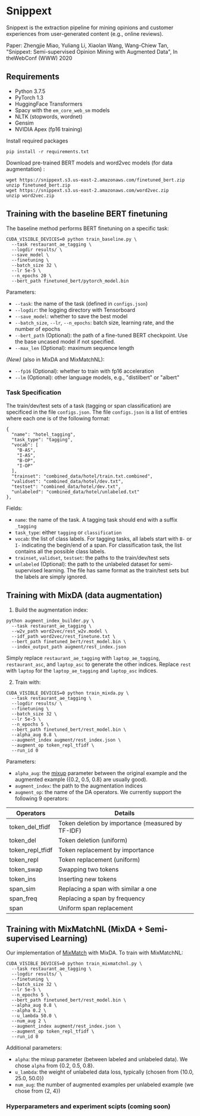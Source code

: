 # Snippext
Snippext is the extraction pipeline for mining opinions and customer experiences from user-generated content (e.g., online reviews).

Paper: Zhengjie Miao, Yuliang Li, Xiaolan Wang, Wang-Chiew Tan, "Snippext: Semi-supervised Opinion Mining with Augmented Data", In theWebConf (WWW) 2020

## Requirements

* Python 3.7.5
* PyTorch 1.3
* HuggingFace Transformers 
* Spacy with the ``em_core_web_sm`` models
* NLTK (stopwords, wordnet)
* Gensim
* NVIDIA Apex (fp16 training)

Install required packages
```
pip install -r requirements.txt
```

Download pre-trained BERT models and word2vec models (for data augmentation) :
```
wget https://snippext.s3.us-east-2.amazonaws.com/finetuned_bert.zip
unzip finetuned_bert.zip
wget https://snippext.s3.us-east-2.amazonaws.com/word2vec.zip
unzip word2vec.zip
```

## Training with the baseline BERT finetuning

The baseline method performs BERT finetuning on a specific task:
```
CUDA_VISIBLE_DEVICES=0 python train_baseline.py \
  --task restaurant_ae_tagging \
  --logdir results/ \
  --save_model \
  --finetuning \
  --batch_size 32 \
  --lr 5e-5 \
  --n_epochs 20 \
  --bert_path finetuned_bert/pytorch_model.bin
```

Parameters:
* ``--task``: the name of the task (defined in ``configs.json``)
* ``--logdir``: the logging directory with Tensorboard
* ``--save_model``: whether to save the best model
* ``--batch_size``, ``--lr``, ``--n_epochs``: batch size, learning rate, and the number of epochs
* ``--bert_path`` (Optional): the path of a fine-tuned BERT checkpoint. Use the base uncased model if not specified.
* ``--max_len`` (Optional): maximum sequence length

*(New)* (also in MixDA and MixMatchNL):
* ``--fp16`` (Optional): whether to train with fp16 acceleration
* ``--lm`` (Optional): other language models, e.g., "distilbert" or "albert"

### Task Specification

The train/dev/test sets of a task (tagging or span classification) are specificed in the file ``configs.json``. 
The file ``configs.json`` is a list of entries where each one is of the following format:
```
{
  "name": "hotel_tagging",
  "task_type": "tagging",
  "vocab": [
    "B-AS",
    "I-AS",
    "B-OP",
    "I-OP"
  ],
  "trainset": "combined_data/hotel/train.txt.combined",
  "validset": "combined_data/hotel/dev.txt",
  "testset": "combined_data/hotel/dev.txt",
  "unlabeled": "combined_data/hotel/unlabeled.txt"
},
```

Fields:
* ``name``: the name of the task. A tagging task should end with a suffix ``_tagging``
* ``task_type``: either ``tagging`` or ``classification``
* ``vocab``: the list of class labels. For tagging tasks, all labels start with ``B-`` or ``I-`` indicating the begin/end of a span. For classification task, the list contains all the possible class labels.
* ``trainset``, ``validset``, ``testset``: the paths to the train/dev/test sets
* ``unlabeled`` (Optional): the path to the unlabeled dataset for semi-supervised learning. The file has same format as the train/test sets but the labels are simply ignored.

## Training with MixDA (data augmentation)

1. Build the augmentation index:

```
python augment_index_builder.py \
  --task restaurant_ae_tagging \
  --w2v_path word2vec/rest_w2v.model \
  --idf_path word2vec/rest_finetune.txt \
  --bert_path finetuned_bert/rest_model.bin \
  --index_output_path augment/rest_index.json
```

Simply replace ``restaurant_ae_tagging`` with ``laptop_ae_tagging``, ``restaurant_asc``, and ``laptop_asc`` to generate the other indices.
Replace ``rest`` with ``laptop`` for the ``laptop_ae_tagging`` and ``laptop_asc`` indices.

2. Train with:
```
CUDA_VISIBLE_DEVICES=0 python train_mixda.py \
  --task restaurant_ae_tagging \
  --logdir results/ \
  --finetuning \
  --batch_size 32 \
  --lr 5e-5 \
  --n_epochs 5 \
  --bert_path finetuned_bert/rest_model.bin \
  --alpha_aug 0.8 \
  --augment_index augment/rest_index.json \
  --augment_op token_repl_tfidf \
  --run_id 0 
```

Parameters:
* ``alpha_aug``: the [mixup](https://arxiv.org/abs/1710.09412) parameter between the original example and the augmented example ({0.2, 0.5, 0.8} are usually good). 
* ``augment_index``: the path to the augmentation indices
* ``augment_op``: the name of the DA operators. We currently support the following 9 operators:

| Operators       | Details                                           |
|-----------------|---------------------------------------------------|
|token_del_tfidf  | Token deletion by importance (measured by TF-IDF) |
|token_del        | Token deletion (uniform)                          |
|token_repl_tfidf | Token replacement by importance                   |
|token_repl       | Token replacement (uniform)                       |
|token_swap       | Swapping two tokens                               |
|token_ins        | Inserting new tokens                              |
|span_sim         | Replacing a span with similar a one               |
|span_freq        | Replacing a span by frequency                     |
|span             | Uniform span replacement                          |


## Training with MixMatchNL (MixDA + Semi-supervised Learning)

Our implementation of [MixMatch](https://arxiv.org/abs/1905.02249) with MixDA. To train with MixMatchNL:
```
CUDA_VISIBLE_DEVICES=0 python train_mixmatchnl.py \
  --task restaurant_ae_tagging \
  --logdir results/ \
  --finetuning \
  --batch_size 32 \
  --lr 5e-5 \
  --n_epochs 5 \
  --bert_path finetuned_bert/rest_model.bin \
  --alpha_aug 0.8 \
  --alpha 0.2 \
  --u_lambda 50.0 \
  --num_aug 2 \
  --augment_index augment/rest_index.json \
  --augment_op token_repl_tfidf \
  --run_id 0 
```

Additional parameters:
* ``alpha``: the mixup parameter (between labeled and unlabeled data). We chose ``alpha`` from {0.2, 0.5, 0.8}.
* ``u_lambda``: the weight of unlabeled data loss, typically (chosen from {10.0, 25.0, 50.0})
* ``num_aug``: the number of augmented examples per unlabeled example (we chose from {2, 4})


### Hyperparameters and experiment scipts (coming soon)
